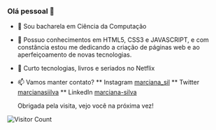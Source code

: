 ### Olá pessoal 👋 

- 🔭 Sou bacharela em Ciência da Computação
- 🌱 Possuo conhecimentos em HTML5, CSS3 e JAVASCRIPT, e com constância estou me dedicando a criação de páginas web e ao aperfeiçoamento de novas tecnologias.
- 💬 Curto tecnologias, livros e seriados no Netflix
- 📫 Vamos manter contato? 
  ** Instagram [marciana_sil](https://www.instagram.com/marciana_sil/)
  ** Twitter [marcianasiilva](https://twitter.com/marcianasiilva)
  ** LinkedIn [marciana-silva](https://www.linkedin.com/in/marciana-silva/)

  Obrigada pela visita, vejo você na próxima vez!<br>
 
 ![Visitor Count](https://profile-counter.glitch.me/{Marcianas1l}/count.svg)
